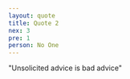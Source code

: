 ```yaml
---
layout: quote
title: Quote 2
nex: 3
pre: 1
person: No One
---
```

"Unsolicited advice is bad advice"